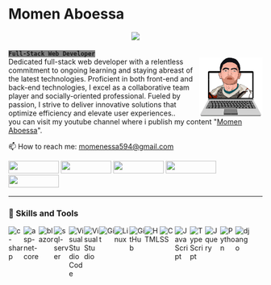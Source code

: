 <h1 align="left">Momen Aboessa</h1>
<p align="center">
<img src="https://readme-typing-svg.demolab.com/?lines=Full-stack%20web%20developer;3%2B%20years%20of%20coding%20experience;Always%20learning%20new%20things&font=Fira%20Code&center=true&width=500&height=45&color=white&vCenter=true&pause=1000&size=26" /></a>
</p>
 <strong><code style="background:gray;">Full-Stack Web Developer</code></strong><br/>
<img src="https://github.com/momenaboessa/momenaboessa/blob/main/2-min-min.png" align="right" width=25% />
Dedicated full-stack web developer with a relentless commitment to ongoing learning and staying abreast of the latest technologies. Proficient in both front-end and back-end technologies, I excel as a collaborative team player and socially-oriented professional. Fueled by passion, I strive to deliver innovative solutions that optimize efficiency and elevate user experiences..<br/> you can visit my youtube channel where i publish my content "<a href='https://www.youtube.com/@momenaboessa'>Momen Aboessa<a/>".<br/>

📫 How to reach me: momenessa594@gmail.com

<p align="left">
   <a href="https://www.facebook.com/momenaboessa"><img style="height: 25px; width: 100px;" src="https://custom-icon-badges.demolab.com/badge/-Facebook-025a93?style=for-the-badge&logoColor=white&logo=facebook"/></a>
 <a href="https://www.youtube.com/@momenaboessa"><img style="height: 25px; width: 100px;" src="https://custom-icon-badges.demolab.com/badge/Subcribe-d61212?style=for-the-badge&logo=video&logoColor=white"/></a>  
 <a href="https://www.linkedin.com/in/momenaboessa"><img style="height: 25px; width: 100px;" src="https://custom-icon-badges.demolab.com/badge/-linkedin-blue?style=for-the-badge&logoColor=white&logo=linkedin"></a>
   <a href="https://www.instagram.com/momenaboessa"><img style="height: 25px; width: 100px;" src="https://custom-icon-badges.demolab.com/badge/-Instagram-ff059a?style=for-the-badge&logoColor=white&logo=instagram"/></a>
    <a href="https://www.twitter.com/momenaboessa"><img style="height: 25px; width: 100px;" src="https://custom-icon-badges.demolab.com/badge/-Twitter-00bdff?style=for-the-badge&logoColor=white&logo=twitter"/></a>
 </p>
 
<hr/>
<h3 align="left">🤖 Skills and Tools</h3>
<img align="left" alt="c-sharp" width="30px" src="https://cdn-icons-png.flaticon.com/512/6132/6132221.png" style="max-width: 100%;">
<img align="left" alt="asp-net-core" width="30px" src="https://upload.wikimedia.org/wikipedia/commons/thumb/e/ee/.NET_Core_Logo.svg/1200px-.NET_Core_Logo.svg.png" style="max-width: 100%;">
<img align="left" alt="blazor" width="30px" src="https://upload.wikimedia.org/wikipedia/commons/thumb/d/d0/Blazor.png/800px-Blazor.png" style="max-width: 100%;">
<img align="left" alt="sql-server" width="30px" src="https://cdn-icons-png.flaticon.com/512/5968/5968364.png" style="max-width: 100%;">
<img align="left" width="30px" style="max-width:100%;" alt="Visual Studio Code" title="Visual Studio Code" src="https://upload.wikimedia.org/wikipedia/commons/thumb/9/9a/Visual_Studio_Code_1.35_icon.svg/512px-Visual_Studio_Code_1.35_icon.svg.png">
<img align="left" width="30px" alt="Visual Studio" style="max-width:100%;" src="https://upload.wikimedia.org/wikipedia/commons/thumb/2/2c/Visual_Studio_Icon_2022.svg/2048px-Visual_Studio_Icon_2022.svg.png">
<img align="left" alt="Git" width="30px" src="https://cdn.jsdelivr.net/gh/devicons/devicon/icons/git/git-original.svg" style="max-width: 100%;">
<img align="left" alt="Linux" width="30px" src="https://cdn.jsdelivr.net/gh/devicons/devicon/icons/linux/linux-original.svg" style="max-width: 100%;">
<img align="left" alt="GitHub" width="30px" src="https://cdn-icons-png.flaticon.com/512/5968/5968866.png" style="max-width: 100%;">
<img align="left" alt="HTML" width="30px" src="https://cdn.jsdelivr.net/gh/devicons/devicon/icons/html5/html5-plain.svg" style="max-width: 100%;">
<img align="left" alt="CSS" width="30px" src="https://cdn.jsdelivr.net/gh/devicons/devicon/icons/css3/css3-plain.svg" style="max-width: 100%;">
<img align="left" alt="JavaScript" width="30px" src="https://cdn.jsdelivr.net/gh/devicons/devicon/icons/javascript/javascript-plain.svg" style="max-width: 100%;">
<img align="left" alt="TypeScript" width="30px" src="https://cdn.jsdelivr.net/gh/devicons/devicon/icons/typescript/typescript-plain.svg" style="max-width: 100%;">
<img align="left" alt="Jquery" width="30px" src="https://cdn.iconscout.com/icon/free/png-256/jquery-8-1175153.png" style="max-width: 100%;">
<img align="left" alt="Python" width="30px" src="https://cdn.jsdelivr.net/gh/devicons/devicon/icons/python/python-plain.svg" style="max-width: 100%;">
<img align="left" alt="django" width="30px" src="https://www.svgrepo.com/show/353657/django-icon.svg" style="max-width: 100%;">
<br/><h1 dir="auto"></h1>

 
 
